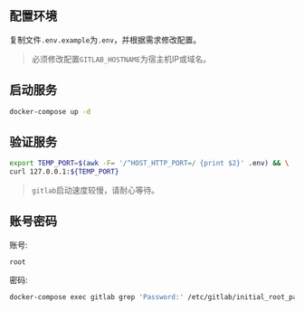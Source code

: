 ## 配置环境

复制文件`.env.example`为`.env`，并根据需求修改配置。

> 必须修改配置`GITLAB_HOSTNAME`为宿主机IP或域名。

## 启动服务

```bash
docker-compose up -d
```

## 验证服务

```bash
export TEMP_PORT=$(awk -F= '/^HOST_HTTP_PORT=/ {print $2}' .env) && \
curl 127.0.0.1:${TEMP_PORT}
```

> `gitlab`启动速度较慢，请耐心等待。

## 账号密码

账号:
```
root
```

密码:
```bash
docker-compose exec gitlab grep 'Password:' /etc/gitlab/initial_root_password
```
